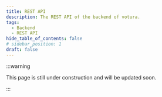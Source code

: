 ```yaml
---
title: REST API
description: The REST API of the backend of votura.
tags:
  - Backend
  - REST API
hide_table_of_contents: false
# sidebar_position: 1
draft: false
---
```


:::warning

This page is still under construction and will be updated soon.

:::
